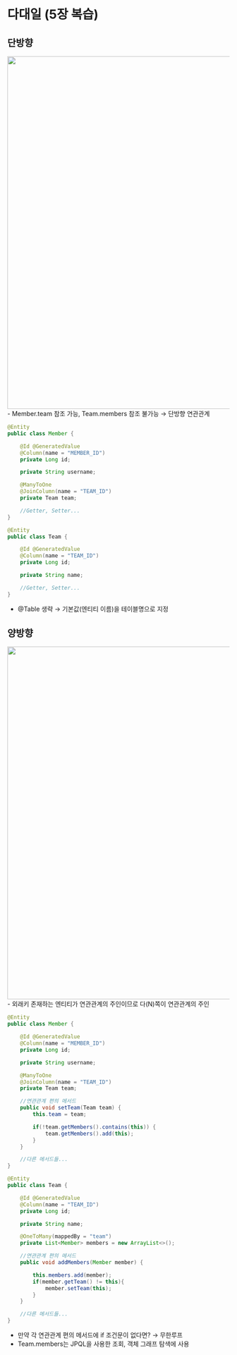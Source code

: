 # 다대일 (5장 복습)

## 단방향

<img width=800 src="https://user-images.githubusercontent.com/87467801/173632914-8cbfe239-0920-4f20-9539-a31667d2ca80.png">
- Member.team 참조 가능, Team.members 참조 불가능 → 단방향 연관관계

```java
@Entity
public class Member {

	@Id @GeneratedValue
	@Column(name = "MEMBER_ID")
	private Long id;

	private String username;

	@ManyToOne
	@JoinColumn(name = "TEAM_ID")
	private Team team;

	//Getter, Setter...
}
```

```java
@Entity
public class Team {

	@Id @GeneratedValue
	@Column(name = "TEAM_ID")
	private Long id;

	private String name;

	//Getter, Setter...
}
```

- @Table 생략 → 기본값(엔티티 이름)을 테이블명으로 지정

## 양방향

<img width=800 src="https://user-images.githubusercontent.com/87467801/173633517-eb43f2d1-0cb0-46d7-b9ba-30e31a7f1ca6.png">
- 외래키 존재하는 엔티티가 연관관계의 주인이므로 다(N)쪽이 연관관계의 주인

```java
@Entity
public class Member {

	@Id @GeneratedValue
	@Column(name = "MEMBER_ID")
	private Long id;

	private String username;

	@ManyToOne
	@JoinColumn(name = "TEAM_ID")
	private Team team;

	//연관관계 편의 메서드
	public void setTeam(Team team) {
		this.team = team;

		if(!team.getMembers().contains(this)) {
			team.getMembers().add(this);
		}
	}

	//다른 메서드들...
}
```

```java
@Entity
public class Team {

	@Id @GeneratedValue
	@Column(name = "TEAM_ID")
	private Long id;

	private String name;

	@OneToMany(mappedBy = "team")
	private List<Member> members = new ArrayList<>();

	//연관관계 편의 메서드
	public void addMembers(Member member) {

		this.members.add(member);
		if(member.getTeam() != this){
			member.setTeam(this);
		}
	}

	//다른 메서드들...
}
```

- 만약 각 연관관계 편의 메서드에 if 조건문이 없다면? → 무한루프
- Team.members는 JPQL을 사용한 조회, 객체 그래프 탐색에 사용
